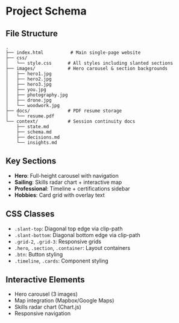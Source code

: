 # Project Schema

## File Structure
```
.
├── index.html          # Main single-page website
├── css/
│   └── style.css      # All styles including slanted sections
├── images/            # Hero carousel & section backgrounds
│   ├── hero1.jpg
│   ├── hero2.jpg
│   ├── hero3.jpg
│   ├── you.jpg
│   ├── photography.jpg
│   ├── drone.jpg
│   └── woodwork.jpg
├── docs/              # PDF resume storage
│   └── resume.pdf
└── context/           # Session continuity docs
    ├── state.md
    ├── schema.md
    ├── decisions.md
    └── insights.md
```

## Key Sections
- **Hero**: Full-height carousel with navigation
- **Sailing**: Skills radar chart + interactive map
- **Professional**: Timeline + certifications sidebar
- **Hobbies**: Card grid with overlay text

## CSS Classes
- `.slant-top`: Diagonal top edge via clip-path
- `.slant-bottom`: Diagonal bottom edge via clip-path  
- `.grid-2`, `.grid-3`: Responsive grids
- `.hero`, `.section`, `.container`: Layout containers
- `.btn`: Button styling
- `.timeline`, `.cards`: Component styling

## Interactive Elements
- Hero carousel (3 images)
- Map integration (Mapbox/Google Maps)
- Skills radar chart (Chart.js)
- Responsive navigation 